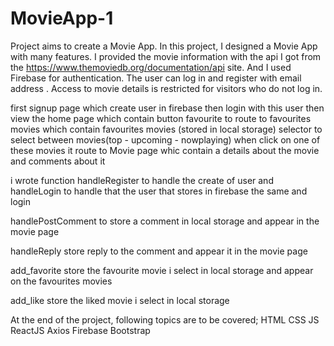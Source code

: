 # MovieApp-1

Project aims to create a Movie App.
In this project, I designed a Movie App with many features.
I provided the movie information with the api I got from the https://www.themoviedb.org/documentation/api site.
And I used Firebase for authentication.
The user can log in and register with email address .
Access to movie details is restricted for visitors who do not log in.

first signup page which create user in firebase then login with this user then view the home page which
contain button favourite to route to favourites movies which contain favourites movies (stored in local storage) selector to select between movies(top - upcoming - nowplaying) when click on one of these movies it route to Movie page whic contain a details about the movie and comments about it

i wrote function handleRegister to handle the create of user and handleLogin to handle that the user that stores in firebase the same and login

handlePostComment to store a comment in local storage and appear in the movie page

handleReply store reply to the comment and appear it in the movie page

add_favorite store the favourite movie i select in local storage and appear on the favourites movies

add_like store the liked movie i select in local storage

At the end of the project, following topics are to be covered;
HTML
CSS
JS
ReactJS
Axios
Firebase
Bootstrap
